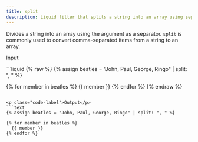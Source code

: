 ```yaml
---
title: split
description: Liquid filter that splits a string into an array using separators.
---
```


Divides a string into an array using the argument as a separator. `split` is commonly used to convert comma-separated items from a string to an array.

<p class="code-label">Input</p>
```liquid
{% raw %}
{% assign beatles = "John, Paul, George, Ringo" | split: ", " %}

{% for member in beatles %}
  {{ member }}
{% endfor %}
{% endraw %}
```

<p class="code-label">Output</p>
```text
{% assign beatles = "John, Paul, George, Ringo" | split: ", " %}

{% for member in beatles %}
  {{ member }}
{% endfor %}
```
